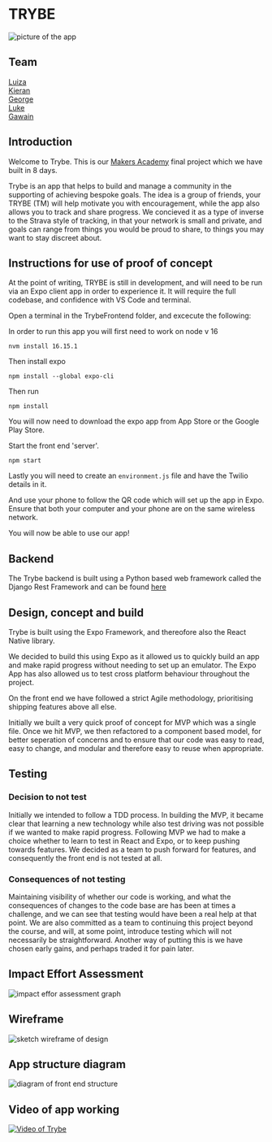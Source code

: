 # TRYBE

![picture of the app](./images/theApp.jpg)

## Team

[Luiza](https://github.com/LGretzk) <br>
[Kieran](https://github.com/K-Carty) <br>
[George](https://github.com/GeorgeDainton) <br>
[Luke](https://github.com/lukestorey95) <br>
[Gawain](https://github.com/gawainhewitt) <br>

## Introduction

Welcome to Trybe. This is our [Makers Academy](https://makers.tech/) final project which we have built in 8 days. <br>

Trybe is an app that helps to build and manage a community in the supporting of achieving bespoke goals. The idea is a group of friends, your TRYBE (TM) will help motivate you with encouragement, while the app also allows you to track and share progress. We concieved it as a type of inverse to the Strava style of tracking, in that your network is small and private, and goals can range from things you would be proud to share, to things you may want to stay discreet about. 

## Instructions for use of proof of concept

At the point of writing, TRYBE is still in development, and will need to be run via an Expo client app in order to experience it. It will require the full codebase, and confidence with VS Code and terminal. 

Open a terminal in the TrybeFrontend folder, and excecute the following:

In order to run this app you will first need to work on node v 16

```
nvm install 16.15.1
```

Then install expo

```
npm install --global expo-cli
```

Then run 

```
npm install
```

You will now need to download the expo app from App Store or the Google Play Store.

Start the front end 'server'.

```
npm start
```

Lastly you will need to create an `environment.js` file and have the Twilio details in it. 

And use your phone to follow the QR code which will set up the app in Expo. Ensure that both your computer and your phone are on the same wireless network.

You will now be able to use our app!

## Backend

The Trybe backend is built using a Python based web framework called the Django Rest Framework and can be found [here](https://github.com/LGretzk/trybe_backend)

## Design, concept and build

Trybe is built using the Expo Framework, and thereofore also the React Native library. 

We decided to build this using Expo as it allowed us to quickly build an app and make rapid progress without needing to set up an emulator. The Expo App has also allowed us to test cross platform behaviour throughout the project. 

On the front end we have followed a strict Agile methodology, prioritising shipping features above all else. 

Initially we built a very quick proof of concept for MVP which was a single file. Once we hit MVP, we then refactored to a component based model, for better seperation of concerns and to ensure that our code was easy to read, easy to change, and modular and therefore easy to reuse when appropriate. 

## Testing

### Decision to not test

Initially we intended to follow a TDD process. In building the MVP, it became clear that learning a new technology while also test driving was not possible if we wanted to make rapid progress. Following MVP we had to make a choice whether to learn to test in React and Expo, or to keep pushing towards features. We decided as a team to push forward for features, and consequently the front end is not tested at all. 

### Consequences of not testing

Maintaining visibility of whether our code is working, and what the consequences of changes to the code base are has been at times a challenge, and we can see that testing would have been a real help at that point. We are also committed as a team to continuing this project beyond the course, and will, at some point, introduce testing which will not necessarily be straightforward. Another way of putting this is we have chosen early gains, and perhaps traded it for pain later. 

## Impact Effort Assessment

![impact effor assessment graph](./images/impact_effort.jpg)

## Wireframe

![sketch wireframe of design](./images/wireframe.jpg)

## App structure diagram

![diagram of front end structure](./images/app_diagram.jpg)

## Video of app working 

[![Video of Trybe](./images/videoLinkImage.jpg)](https://www.youtube.com/watch?v=qts_DSZA9IA "Trybe Video")


















